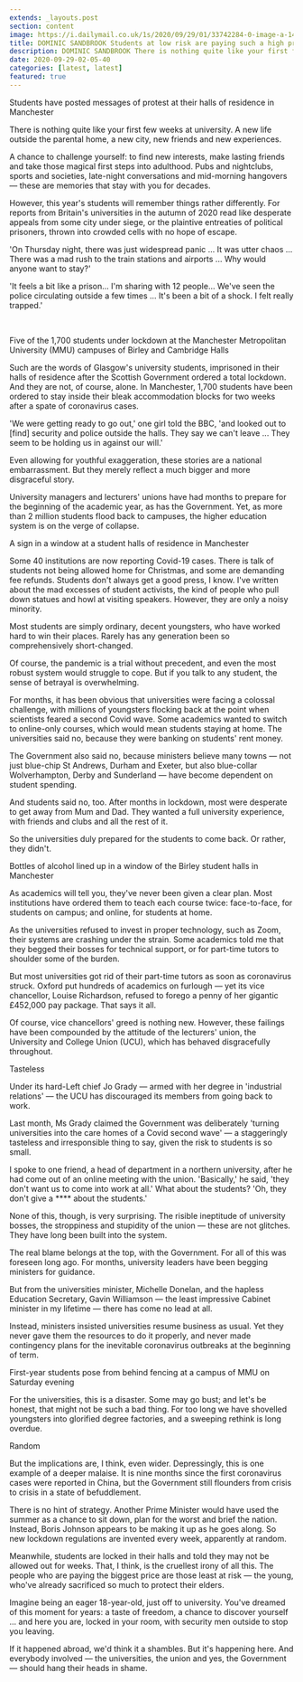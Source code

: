 ```yaml
---
extends: _layouts.post
section: content
image: https://i.dailymail.co.uk/1s/2020/09/29/01/33742284-0-image-a-14_1601338191726.jpg 
title: DOMINIC SANDBROOK Students at low risk are paying such a high price 
description: DOMINIC SANDBROOK There is nothing quite like your first few weeks at university. A new life outside the parental home, a new city, new friends and new experiences. 
date: 2020-09-29-02-05-40 
categories: [latest, latest] 
featured: true 
--- 
```

Students have posted messages of protest at their halls of residence in Manchester

There is nothing quite like your first few weeks at university. A new life outside the parental home, a new city, new friends and new experiences.

A chance to challenge yourself: to find new interests, make lasting friends and take those magical first steps into adulthood. Pubs and nightclubs, sports and societies, late-night conversations and mid-morning hangovers — these are memories that stay with you for decades.

However, this year's students will remember things rather differently. For reports from Britain's universities in the autumn of 2020 read like desperate appeals from some city under siege, or the plaintive entreaties of political prisoners, thrown into crowded cells with no hope of escape.

'On Thursday night, there was just widespread panic ... It was utter chaos ... There was a mad rush to the train stations and airports ... Why would anyone want to stay?'

'It feels a bit like a prison... I'm sharing with 12 people... We've seen the police circulating outside a few times ... It's been a bit of a shock. I felt really trapped.'

 

Five of the 1,700 students under lockdown at the Manchester Metropolitan University (MMU) campuses of Birley and Cambridge Halls 

Such are the words of Glasgow's university students, imprisoned in their halls of residence after the Scottish Government ordered a total lockdown. And they are not, of course, alone. In Manchester, 1,700 students have been ordered to stay inside their bleak accommodation blocks for two weeks after a spate of coronavirus cases.

'We were getting ready to go out,' one girl told the BBC, 'and looked out to [find] security and police outside the halls. They say we can't leave ... They seem to be holding us in against our will.'

Even allowing for youthful exaggeration, these stories are a national embarrassment. But they merely reflect a much bigger and more disgraceful story.

University managers and lecturers' unions have had months to prepare for the beginning of the academic year, as has the Government. Yet, as more than 2 million students flood back to campuses, the higher education system is on the verge of collapse.

A sign in a window at a student halls of residence in Manchester 

Some 40 institutions are now reporting Covid-19 cases. There is talk of students not being allowed home for Christmas, and some are demanding fee refunds. Students don't always get a good press, I know. I've written about the mad excesses of student activists, the kind of people who pull down statues and howl at visiting speakers. However, they are only a noisy minority.

Most students are simply ordinary, decent youngsters, who have worked hard to win their places. Rarely has any generation been so comprehensively short-changed.

Of course, the pandemic is a trial without precedent, and even the most robust system would struggle to cope. But if you talk to any student, the sense of betrayal is overwhelming.

For months, it has been obvious that universities were facing a colossal challenge, with millions of youngsters flocking back at the point when scientists feared a second Covid wave. Some academics wanted to switch to online-only courses, which would mean students staying at home. The universities said no, because they were banking on students' rent money.

The Government also said no, because ministers believe many towns — not just blue-chip St Andrews, Durham and Exeter, but also blue-collar Wolverhampton, Derby and Sunderland — have become dependent on student spending.

And students said no, too. After months in lockdown, most were desperate to get away from Mum and Dad. They wanted a full university experience, with friends and clubs and all the rest of it.

So the universities duly prepared for the students to come back. Or rather, they didn't.

Bottles of alcohol lined up in a window of the Birley student halls in Manchester 

As academics will tell you, they've never been given a clear plan. Most institutions have ordered them to teach each course twice: face-to-face, for students on campus; and online, for students at home.

As the universities refused to invest in proper technology, such as Zoom, their systems are crashing under the strain. Some academics told me that they begged their bosses for technical support, or for part-time tutors to shoulder some of the burden.

But most universities got rid of their part-time tutors as soon as coronavirus struck. Oxford put hundreds of academics on furlough — yet its vice chancellor, Louise Richardson, refused to forego a penny of her gigantic £452,000 pay package. That says it all.

Of course, vice chancellors' greed is nothing new. However, these failings have been compounded by the attitude of the lecturers' union, the University and College Union (UCU), which has behaved disgracefully throughout.

Tasteless

Under its hard-Left chief Jo Grady — armed with her degree in 'industrial relations' — the UCU has discouraged its members from going back to work.

Last month, Ms Grady claimed the Government was deliberately 'turning universities into the care homes of a Covid second wave' — a staggeringly tasteless and irresponsible thing to say, given the risk to students is so small.

I spoke to one friend, a head of department in a northern university, after he had come out of an online meeting with the union. 'Basically,' he said, 'they don't want us to come into work at all.' What about the students? 'Oh, they don't give a **** about the students.'

None of this, though, is very surprising. The risible ineptitude of university bosses, the stroppiness and stupidity of the union — these are not glitches. They have long been built into the system.

The real blame belongs at the top, with the Government. For all of this was foreseen long ago. For months, university leaders have been begging ministers for guidance.

But from the universities minister, Michelle Donelan, and the hapless Education Secretary, Gavin Williamson — the least impressive Cabinet minister in my lifetime — there has come no lead at all.

Instead, ministers insisted universities resume business as usual. Yet they never gave them the resources to do it properly, and never made contingency plans for the inevitable coronavirus outbreaks at the beginning of term.

First-year students pose from behind fencing at a campus of MMU on Saturday evening

For the universities, this is a disaster. Some may go bust; and let's be honest, that might not be such a bad thing. For too long we have shovelled youngsters into glorified degree factories, and a sweeping rethink is long overdue.

Random

But the implications are, I think, even wider. Depressingly, this is one example of a deeper malaise. It is nine months since the first coronavirus cases were reported in China, but the Government still flounders from crisis to crisis in a state of befuddlement.

There is no hint of strategy. Another Prime Minister would have used the summer as a chance to sit down, plan for the worst and brief the nation. Instead, Boris Johnson appears to be making it up as he goes along. So new lockdown regulations are invented every week, apparently at random.

Meanwhile, students are locked in their halls and told they may not be allowed out for weeks. That, I think, is the cruellest irony of all this. The people who are paying the biggest price are those least at risk — the young, who've already sacrificed so much to protect their elders.

Imagine being an eager 18-year-old, just off to university. You've dreamed of this moment for years: a taste of freedom, a chance to discover yourself ... and here you are, locked in your room, with security men outside to stop you leaving.

If it happened abroad, we'd think it a shambles. But it's happening here. And everybody involved — the universities, the union and yes, the Government — should hang their heads in shame.

